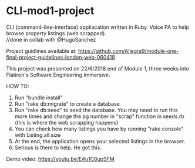 # CLI-mod1-project
CLI (command-line-interface) appliacation written in Ruby. 
Voice PA to help browse property listings (web scrapped).     
//done in collab with @HugoSanchez

Project guidlines available at:
https://github.com/Allegra9/module-one-final-project-guidelines-london-web-060418

This project was presented on 22/6/2018 end of Module 1,
three weeks into Flatiron's Software Engineering Immersive.

HOW TO:
1. Run  "bundle install"
2. Run "rake db:migrate" to create a database
3. Run "rake db:seed" to seed the database. You may need to run this more times and change the pg number in "scrap" function in seeds.rb (this is where the web scrapping happens)
4. You can check how many listings you have by running "rake console" with Listing.all.size           
5. At the end, the application opens your selected listings in the browser.
6. Serious is there to help. He got this.

Demo video:
https://youtu.be/E4u1C8upSFM
